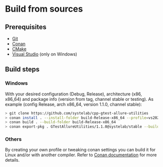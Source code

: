# Build from sources

## Prerequisites
  - [Git](https://git-scm.com/)
  - [Conan](https://conan.io/)
  - [CMake](https://cmake.org/)
  - [Visual Studio](https://visualstudio.microsoft.com/) (only on Windows)

## Build steps
### Windows
With your desired configuration (Debug, Release), architecture (x86, x86_64) and package info (version from tag, channel stable or testing).
As example (config Release, arch x86_64, version 1.1.0, channel stable):

``` bash
> git clone https://github.com/systelab/cpp-gtest-allure-utilities
> conan install . --install-folder build-Release-x86_64 --profile=vs2022.conanprofile -s build_type=Release -s arch=x86_64
> conan build . --build-folder build-Release-x86_64
> conan export-pkg . GTestAllureUtilities/1.1.0@systelab/stable --build-folder build-Release-x86_64 --force
```

### Others
By creating your own profile or tweaking conan settings you can build it for Linux and/or with another compiler.
Refer to [Conan documentation](https://docs.conan.io/1/reference.html) for more details.